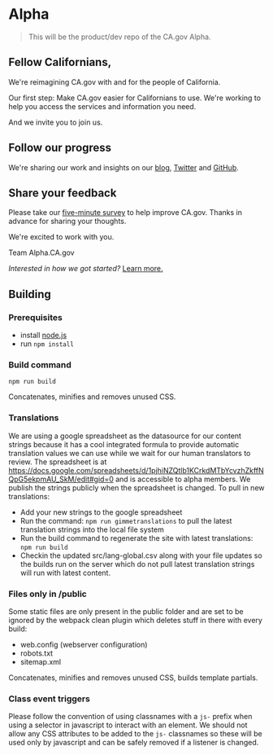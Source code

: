 # Alpha
>This will be the product/dev repo of the CA.gov Alpha. 

## Fellow Californians,
We're reimagining CA.gov with and for the people of California.

Our first step: Make CA.gov easier for Californians to use. We're working to help you access the services and information you need.

And we invite you to join us.

## Follow our progress
We're sharing our work and insights on our [blog](https://medium.com/cadotgov), [Twitter](https://twitter.com/cadotgov) and [GitHub](https://github.com/cagov).

## Share your feedback
Please take our [five-minute survey](https://www.surveymonkey.com/r/AlphaCAgov) to help improve CA.gov. Thanks in advance for sharing your thoughts.

We're excited to work with you.

Team Alpha.CA.gov


_Interested in how we got started?_ [Learn more.](https://medium.com/cadotgov/re-imagining-ca-gov-how-can-california-government-better-serve-its-people-c3212f843f1d)


## Building

### Prerequisites

- install <a href="https://nodejs.org">node.js</a>
- run ```npm install```

### Build command

```npm run build```

Concatenates, minifies and removes unused CSS.

### Translations

We are using a google spreadsheet as the datasource for our content strings because it has a cool integrated formula to provide automatic translation values we can use while we wait for our human translators to review. The spreadsheet is at https://docs.google.com/spreadsheets/d/1pjhiNZQtlb1KCrkdMTbYcvzhZkffNQpG5ekpmAU_SkM/edit#gid=0 and is accessible to alpha members. We publish the strings publicly when the spreadsheet is changed. To pull in new translations:

- Add your new strings to the google spreadsheet
- Run the command: ```npm run gimmetranslations``` to pull the latest translation strings into the local file system
- Run the build command to regenerate the site with latest translations: ```npm run build```
- Checkin the updated src/lang-global.csv along with your file updates so the builds run on the server which do not pull latest translation strings will run with latest content.

### Files only in /public

Some static files are only present in the public folder and are set to be ignored by the webpack clean plugin which deletes stuff in there with every build:

- web.config (webserver configuration)
- robots.txt
- sitemap.xml

Concatenates, minifies and removes unused CSS, builds template partials.

### Class event triggers

Please follow the convention of using classnames with a ```js-``` prefix when using a selector in javascript to interact with an element. We should not allow any CSS attributes to be added to the ```js-``` classnames so these will be used only by javascript and can be safely removed if a listener is changed.

